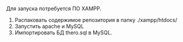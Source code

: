 Для запуска потребуется ПО XAMPP.
1. Распаковать содержимое репозитория в папку ./xampp/htdocs/
2. Запустить apache и MySQL
3. Импортировать БД thero.sql в MySQL.
